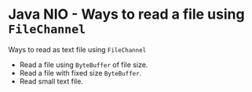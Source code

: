 # Java NIO - Ways to read a file using `FileChannel`

Ways to read as text file using `FileChannel`

* Read a file using `ByteBuffer` of file size.
* Read a file with fixed size `ByteBuffer`.
* Read small text file.
